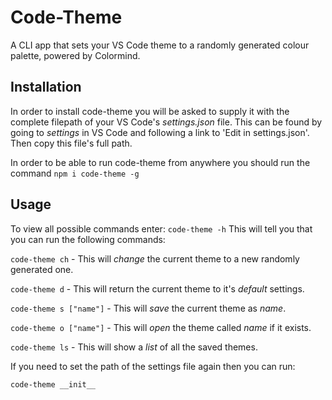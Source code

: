 # Code-Theme

A CLI app that sets your VS Code theme to a randomly generated colour palette, powered by Colormind.

## Installation

In order to install code-theme you will be asked to supply it with the complete filepath of your VS Code's *settings.json* file. This can be found by going to *settings* in VS Code and following a link to 'Edit in settings.json'. Then copy this file's full path.

In order to be able to run code-theme from anywhere you should run the command
```npm i code-theme -g```

## Usage

To view all possible commands enter:
```code-theme -h```
This will tell you that you can run the following commands:

```code-theme ch``` - This will *change* the current theme to a new randomly generated one.

```code-theme d```  - This will return the current theme to it's *default* settings.

```code-theme s ["name"]``` - This will *save* the current theme as *name*.

```code-theme o ["name"]``` - This will *open* the theme called *name* if it exists.

```code-theme ls``` - This will show a *list* of all the saved themes.

If you need to set the path of the settings file again then you can run:

```code-theme __init__```  